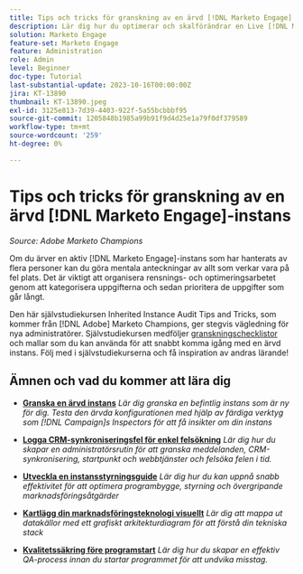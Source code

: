 ```yaml
---
title: Tips och tricks för granskning av en ärvd [!DNL Marketo Engage] instans
description: Lär dig hur du optimerar och skalförändrar en Live [!DNL Marketo Engage] -instans som du har ärvt.
solution: Marketo Engage
feature-set: Marketo Engage
feature: Administration
role: Admin
level: Beginner
doc-type: Tutorial
last-substantial-update: 2023-10-16T00:00:00Z
jira: KT-13890
thumbnail: KT-13890.jpeg
exl-id: 3125e813-7d39-4403-922f-5a55bcbbbf95
source-git-commit: 1205848b1985a99b91f9d4d25e1a79f0df379589
workflow-type: tm+mt
source-wordcount: '259'
ht-degree: 0%

---
```


# Tips och tricks för granskning av en ärvd [!DNL Marketo Engage]-instans

*Source: Adobe Marketo Champions*

Om du ärver en aktiv [!DNL Marketo Engage]-instans som har hanterats av flera personer kan du göra mentala anteckningar av allt som verkar vara på fel plats. Det är viktigt att organisera rensnings- och optimeringsarbetet genom att kategorisera uppgifterna och sedan prioritera de uppgifter som går långt.

Den här självstudiekursen Inherited Instance Audit Tips and Tricks, som kommer från [!DNL Adobe] Marketo Champions, ger stegvis vägledning för nya administratörer. Självstudiekursen medföljer [granskningschecklistor](https://experienceleague.adobe.com/docs/marketo/using/getting-started-with-marketo/inheriting-a-marketo-engage-instance/where-to-start.html) och mallar som du kan använda för att snabbt komma igång med en ärvd instans. Följ med i självstudiekurserna och få inspiration av andras lärande!

## Ämnen och vad du kommer att lära dig

* **[Granska en ärvd instans](/help/marketo-tutorial-inherited-instance/audit-an-inherted-instance.md)**
  *Lär dig granska en befintlig instans som är ny för dig. Testa den ärvda konfigurationen med hjälp av färdiga verktyg som [!DNL Campaign]s Inspectors för att få insikter om din instans*

* **[Logga CRM-synkroniseringsfel för enkel felsökning](/help/marketo-tutorial-inherited-instance/log-crm-sync-errors-for-easy-troubleshooting.md)**
  *Lär dig hur du skapar en administratörsrutin för att granska meddelanden, CRM-synkronisering, startpunkt och webbtjänster och felsöka felen i tid.*

* **[Utveckla en instansstyrningsguide](/help/marketo-tutorial-inherited-instance/develop-an-instance-governance-guide.md)**
  *Lär dig hur du kan uppnå snabb effektivitet för att optimera programbygge, styrning och övergripande marknadsföringsåtgärder*

* **[Kartlägg din marknadsföringsteknologi visuellt](/help/marketo-tutorial-inherited-instance/create-a-visual-data-flow-diagram.md)**
  *Lär dig att mappa ut datakällor med ett grafiskt arkitekturdiagram för att förstå din tekniska stack*

* **[Kvalitetssäkring före programstart](/help/marketo-tutorial-inherited-instance/essential-program-pre-launch-qa.md)**
  *Lär dig hur du skapar en effektiv QA-process innan du startar programmet för att undvika misstag.*
